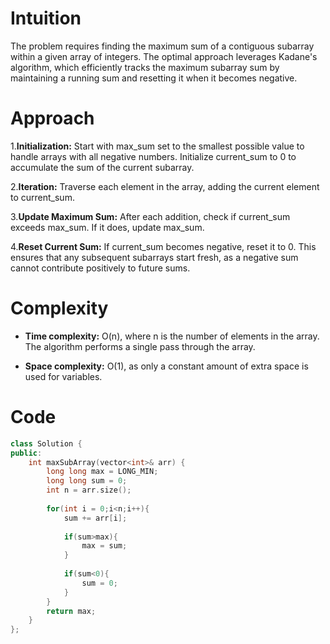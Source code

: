 # Intuition
<!-- Describe your first thoughts on how to solve this problem. -->
The problem requires finding the maximum sum of a contiguous subarray within a given array of integers. The optimal approach leverages Kadane's algorithm, which efficiently tracks the maximum subarray sum by maintaining a running sum and resetting it when it becomes negative.

# Approach
<!-- Describe your approach to solving the problem. -->
1.**Initialization:** Start with max_sum set to the smallest possible value to handle arrays with all negative numbers. Initialize current_sum to 0 to accumulate the sum of the current subarray.

2.**Iteration:** Traverse each element in the array, adding the current element to current_sum.

3.**Update Maximum Sum:** After each addition, check if current_sum exceeds max_sum. If it does, update max_sum.

4.**Reset Current Sum:** If current_sum becomes negative, reset it to 0. This ensures that any subsequent subarrays start fresh, as a negative sum cannot contribute positively to future sums.
# Complexity
- **Time complexity:** O(n), where n is the number of elements in the array. The algorithm performs a single pass through the array.

<!-- Add your time complexity here, e.g. $$O(n)$$ -->

<!-- Add your space complexity here, e.g. $$O(n)$$ -->
- **Space complexity:** O(1), as only a constant amount of extra space is used for variables.
# Code
```cpp []
class Solution {
public:
    int maxSubArray(vector<int>& arr) {
        long long max = LONG_MIN;
        long long sum = 0;
        int n = arr.size();
        
        for(int i = 0;i<n;i++){
            sum += arr[i];
            
            if(sum>max){
                max = sum;
            }
            
            if(sum<0){
                sum = 0;
            }
        }
        return max;
    }
};
```
